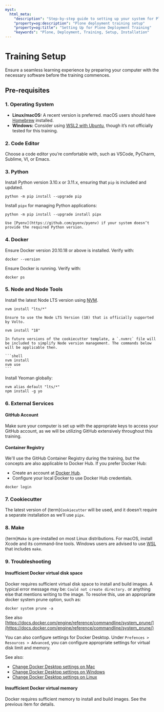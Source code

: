 ```yaml
---
myst:
  html_meta:
    "description": "Step-by-step guide to setting up your system for Plone deployment training"
    "property=og:description": "Plone deployment training setup"
    "property=og:title": "Setting Up for Plone Deployment Training"
    "keywords": "Plone, Deployment, Training, Setup, Installation"
---
```


# Training Setup

Ensure a seamless learning experience by preparing your computer with the necessary software before the training commences.

## Pre-requisites

### 1. **Operating System**

- **Linux/macOS:** A recent version is preferred. macOS users should have [Homebrew](https://brew.sh/) installed.
- **Windows:** Consider using [WSL2 with Ubuntu](https://ubuntu.com/tutorials/install-ubuntu-on-wsl2-on-windows-10), though it’s not officially tested for this training.

### 2. **Code Editor**

Choose a code editor you’re comfortable with, such as VSCode, PyCharm, Sublime, VI, or Emacs.

### 3. **Python**

Install Python version 3.10.x or 3.11.x, ensuring that `pip` is included and updated.

```shell
python -m pip install --upgrade pip
```

Install `pipx` for managing Python applications:

```shell
python -m pip install --upgrade install pipx
```

```{tip}
Use [Pyenv](https://github.com/pyenv/pyenv) if your system doesn’t provide the required Python version.
```

### 4. **Docker**

Ensure Docker version 20.10.18 or above is installed. Verify with:

```shell
docker --version
```

Ensure Docker is running. Verify with:

```shell
docker ps
```

### 5. **Node and Node Tools**

Install the latest Node LTS version using [NVM](https://github.com/nvm-sh/nvm/blob/master/README.md).

```shell
nvm install "lts/*"
```

```{warning}
Ensure to use the Node LTS Version (18) that is officially supported by Volto.
```

```shell
nvm install "18"
```

````{todo}
In future versions of the cookiecutter template, a `.nvmrc` file will be included to simplify Node version management. The commands below will be applicable then.

```shell
nvm install
nvm use
```
````

Install Yeoman globally:

```shell
nvm alias default "lts/*"
npm install -g yo
```

### 6. **External Services**

#### GitHub Account

Make sure your computer is set up with the appropriate keys to access your GitHub account,
as we will be utilizing GitHub extensively throughout this training.

#### Container Registry

We'll use the GitHub Container Registry during the training, but the concepts are also applicable to Docker Hub. If you prefer Docker Hub:

- Create an account at [Docker Hub](https://hub.docker.com/).
- Configure your local Docker to use Docker Hub credentials.

```shell
docker login
```

### 7. **Cookiecutter**

The latest version of {term}`Cookiecutter` will be used, and it doesn’t require a separate installation as we’ll use `pipx`.

### 8. **Make**

{term}`Make` is pre-installed on most Linux distributions. For macOS, install Xcode and its command-line tools. Windows users are advised to use [WSL](https://learn.microsoft.com/en-us/windows/wsl/install) that includes `make`.

### 9. **Troubleshooting**

#### Insufficient Docker virtual disk space

Docker requires sufficient virtual disk space to install and build images. A typical error message may be: `Could not create directory.` or anything else that mentions writing to the image.
To resolve this, use an appropriate docker system prune option, such as:

```
docker system prune -a
```

See also [https://docs.docker.com/engine/reference/commandline/system_prune/](https://docs.docker.com/engine/reference/commandline/system_prune/)

You can also configure settings for Docker Desktop. Under `Prefences > Resources > Advanced`, you can configure appropriate settings for virtual disk limit and memory.

See also:
- [Change Docker Desktop settings on Mac](https://docs.docker.com/desktop/settings/mac/#advanced)
- [Change Docker Desktop settings on Windows](https://docs.docker.com/desktop/settings/windows/)
- [Change Docker Desktop settings on Linux](https://docs.docker.com/desktop/settings/linux/)

#### Insufficient Docker virtual memory

Docker requires sufficient memory to install and build images. See the previous item for details.

